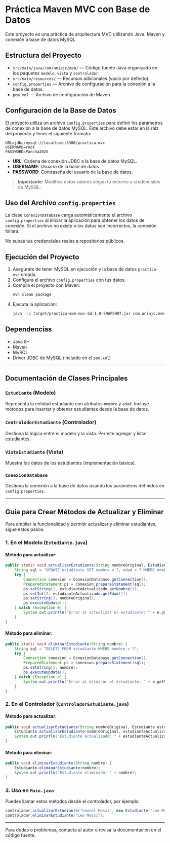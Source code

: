 # Práctica Maven MVC con Base de Datos

Este proyecto es una práctica de arquitectura MVC utilizando Java, Maven y conexión a base de datos MySQL.

## Estructura del Proyecto

- `src/main/java/com/uniajc/mvn/` — Código fuente Java organizado en los paquetes `modelo`, `vista` y `controlador`.
- `src/main/resources/` — Recursos adicionales (vacío por defecto).
- `config.properties` — Archivo de configuración para la conexión a la base de datos.
- `pom.xml` — Archivo de configuración de Maven.

## Configuración de la Base de Datos

El proyecto utiliza un archivo `config.properties` para definir los parámetros de conexión a la base de datos MySQL. Este archivo debe estar en la raíz del proyecto y tener el siguiente formato:

```
URL=jdbc:mysql://localhost:3306/practica-mvc
USERNAME=root
PASSWORD=Pancha2025
```

- **URL**: Cadena de conexión JDBC a la base de datos MySQL.
- **USERNAME**: Usuario de la base de datos.
- **PASSWORD**: Contraseña del usuario de la base de datos.

> **Importante:** Modifica estos valores según tu entorno y credenciales de MySQL.

## Uso del Archivo `config.properties`

La clase `ConexionDatabase` carga automáticamente el archivo `config.properties` al iniciar la aplicación para obtener los datos de conexión. Si el archivo no existe o los datos son incorrectos, la conexión fallará.

No subas tus credenciales reales a repositorios públicos.

## Ejecución del Proyecto

1. Asegúrate de tener MySQL en ejecución y la base de datos `practica-mvc` creada.
2. Configura el archivo `config.properties` con tus datos.
3. Compila el proyecto con Maven:
   ```sh
   mvn clean package
   ```
4. Ejecuta la aplicación:
   ```sh
   java -cp target/practica-mvn-mvc-bd-1.0-SNAPSHOT.jar com.uniajc.mvn.Main
   ```

## Dependencias

- Java 8+
- Maven
- MySQL
- Driver JDBC de MySQL (incluido en el `pom.xml`)

---

## Documentación de Clases Principales

### `Estudiante` (Modelo)
Representa la entidad estudiante con atributos `nombre` y `edad`. Incluye métodos para insertar y obtener estudiantes desde la base de datos.

### `ControladorEstudiante` (Controlador)
Gestiona la lógica entre el modelo y la vista. Permite agregar y listar estudiantes.

### `VistaEstudiante` (Vista)
Muestra los datos de los estudiantes (implementación básica).

### `ConexionDatabase`
Gestiona la conexión a la base de datos usando los parámetros definidos en `config.properties`.

---

## Guía para Crear Métodos de Actualizar y Eliminar

Para ampliar la funcionalidad y permitir actualizar y eliminar estudiantes, sigue estos pasos:

### 1. En el Modelo (`Estudiante.java`)

#### Método para actualizar:
```java
public static void actualizarEstudiante(String nombreOriginal, Estudiante estudianteActualizado) {
    String sql = "UPDATE estudiante SET nombre = ?, edad = ? WHERE nombre = ?";
    try {
        Connection conexion = ConexionDatabase.getConnection();
        PreparedStatement ps = conexion.prepareStatement(sql);
        ps.setString(1, estudianteActualizado.getNombre());
        ps.setInt(2, estudianteActualizado.getEdad());
        ps.setString(3, nombreOriginal);
        ps.executeUpdate();
    } catch (Exception e) {
        System.out.println("Error al actualizar el estudiante: " + e.getMessage());
    }
}
```

#### Método para eliminar:
```java
public static void eliminarEstudiante(String nombre) {
    String sql = "DELETE FROM estudiante WHERE nombre = ?";
    try {
        Connection conexion = ConexionDatabase.getConnection();
        PreparedStatement ps = conexion.prepareStatement(sql);
        ps.setString(1, nombre);
        ps.executeUpdate();
    } catch (Exception e) {
        System.out.println("Error al eliminar el estudiante: " + e.getMessage());
    }
}
```

### 2. En el Controlador (`ControladorEstudiante.java`)

#### Método para actualizar:
```java
public void actualizarEstudiante(String nombreOriginal, Estudiante estudianteActualizado) {
    Estudiante.actualizarEstudiante(nombreOriginal, estudianteActualizado);
    System.out.println("Estudiante actualizado: " + estudianteActualizado.getNombre());
}
```

#### Método para eliminar:
```java
public void eliminarEstudiante(String nombre) {
    Estudiante.eliminarEstudiante(nombre);
    System.out.println("Estudiante eliminado: " + nombre);
}
```

### 3. Uso en `Main.java`

Puedes llamar estos métodos desde el controlador, por ejemplo:
```java
controlador.actualizarEstudiante("Leonel Messi", new Estudiante("Leo Messi", 39));
controlador.eliminarEstudiante("Leo Messi");
```

---

Para dudas o problemas, contacta al autor o revisa la documentación en el código fuente.
